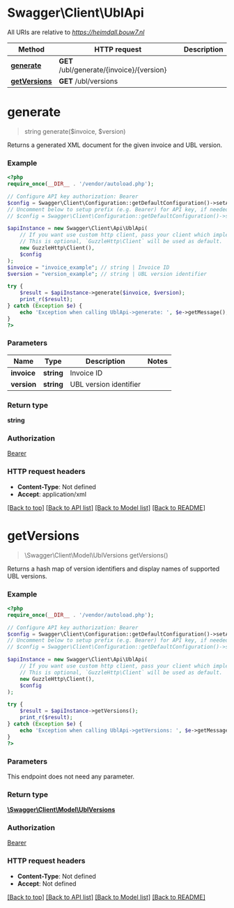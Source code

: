 # Swagger\Client\UblApi

All URIs are relative to *https://heimdall.bouw7.nl*

Method | HTTP request | Description
------------- | ------------- | -------------
[**generate**](UblApi.md#generate) | **GET** /ubl/generate/{invoice}/{version} | 
[**getVersions**](UblApi.md#getVersions) | **GET** /ubl/versions | 


# **generate**
> string generate($invoice, $version)



Returns a generated XML document for the given invoice and UBL version.

### Example
```php
<?php
require_once(__DIR__ . '/vendor/autoload.php');

// Configure API key authorization: Bearer
$config = Swagger\Client\Configuration::getDefaultConfiguration()->setApiKey('Authorization', 'YOUR_API_KEY');
// Uncomment below to setup prefix (e.g. Bearer) for API key, if needed
// $config = Swagger\Client\Configuration::getDefaultConfiguration()->setApiKeyPrefix('Authorization', 'Bearer');

$apiInstance = new Swagger\Client\Api\UblApi(
    // If you want use custom http client, pass your client which implements `GuzzleHttp\ClientInterface`.
    // This is optional, `GuzzleHttp\Client` will be used as default.
    new GuzzleHttp\Client(),
    $config
);
$invoice = "invoice_example"; // string | Invoice ID
$version = "version_example"; // string | UBL version identifier

try {
    $result = $apiInstance->generate($invoice, $version);
    print_r($result);
} catch (Exception $e) {
    echo 'Exception when calling UblApi->generate: ', $e->getMessage(), PHP_EOL;
}
?>
```

### Parameters

Name | Type | Description  | Notes
------------- | ------------- | ------------- | -------------
 **invoice** | **string**| Invoice ID |
 **version** | **string**| UBL version identifier |

### Return type

**string**

### Authorization

[Bearer](../../README.md#Bearer)

### HTTP request headers

 - **Content-Type**: Not defined
 - **Accept**: application/xml

[[Back to top]](#) [[Back to API list]](../../README.md#documentation-for-api-endpoints) [[Back to Model list]](../../README.md#documentation-for-models) [[Back to README]](../../README.md)

# **getVersions**
> \Swagger\Client\Model\UblVersions getVersions()



Returns a hash map of version identifiers and display names of supported UBL versions.

### Example
```php
<?php
require_once(__DIR__ . '/vendor/autoload.php');

// Configure API key authorization: Bearer
$config = Swagger\Client\Configuration::getDefaultConfiguration()->setApiKey('Authorization', 'YOUR_API_KEY');
// Uncomment below to setup prefix (e.g. Bearer) for API key, if needed
// $config = Swagger\Client\Configuration::getDefaultConfiguration()->setApiKeyPrefix('Authorization', 'Bearer');

$apiInstance = new Swagger\Client\Api\UblApi(
    // If you want use custom http client, pass your client which implements `GuzzleHttp\ClientInterface`.
    // This is optional, `GuzzleHttp\Client` will be used as default.
    new GuzzleHttp\Client(),
    $config
);

try {
    $result = $apiInstance->getVersions();
    print_r($result);
} catch (Exception $e) {
    echo 'Exception when calling UblApi->getVersions: ', $e->getMessage(), PHP_EOL;
}
?>
```

### Parameters
This endpoint does not need any parameter.

### Return type

[**\Swagger\Client\Model\UblVersions**](../Model/UblVersions.md)

### Authorization

[Bearer](../../README.md#Bearer)

### HTTP request headers

 - **Content-Type**: Not defined
 - **Accept**: Not defined

[[Back to top]](#) [[Back to API list]](../../README.md#documentation-for-api-endpoints) [[Back to Model list]](../../README.md#documentation-for-models) [[Back to README]](../../README.md)

